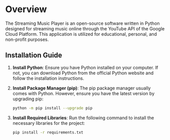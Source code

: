 # Overview

The Streaming Music Player is an open-source software written in Python designed for streaming music online through the YouTube API of the Google Cloud Platform. 
This application is utilized for educational, personal, and non-profit purposes.

## Installation Guide

1. **Install Python**: Ensure you have Python installed on your computer. If not, you can download Python from the official Python website and follow the installation instructions.

2. **Install Package Manager (pip)**: The pip package manager usually comes with Python. However, ensure you have the latest version by upgrading pip:
    ```bash
    python -m pip install --upgrade pip
    ```

3. **Install Required Libraries**: Run the following command to install the necessary libraries for the project:
    ```bash
    pip install -r requirements.txt
